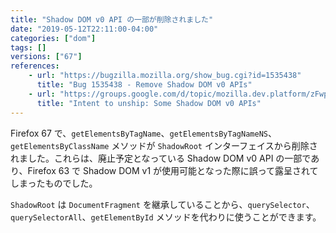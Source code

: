```yaml
---
title: "Shadow DOM v0 API の一部が削除されました"
date: "2019-05-12T22:11:00-04:00"
categories: ["dom"]
tags: []
versions: ["67"]
references:
    - url: "https://bugzilla.mozilla.org/show_bug.cgi?id=1535438"
      title: "Bug 1535438 - Remove Shadow DOM v0 APIs"
    - url: "https://groups.google.com/d/topic/mozilla.dev.platform/zFwps4VTiXw/discussion"
      title: "Intent to unship: Some Shadow DOM v0 APIs"
---
```

Firefox 67 で、`getElementsByTagName`、`getElementsByTagNameNS`、`getElementsByClassName` メソッドが `ShadowRoot` インターフェイスから削除されました。これらは、廃止予定となっている Shadow DOM v0 API の一部であり、Firefox 63 で Shadow DOM v1 が使用可能となった際に誤って露呈されてしまったものでした。

`ShadowRoot` は `DocumentFragment` を継承していることから、`querySelector`、`querySelectorAll`、`getElementById` メソッドを代わりに使うことができます。

